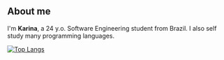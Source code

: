 ## About me
I'm **Karina**, a 24 y.o. Software Engineering student from Brazil. I also self study many programming languages.

[![Top Langs](https://github-readme-stats.vercel.app/api/top-langs/?username=akarinaa&layout=compact&show_icons=true&theme=radical)](https://github.com/anuraghazra/github-readme-stats)
